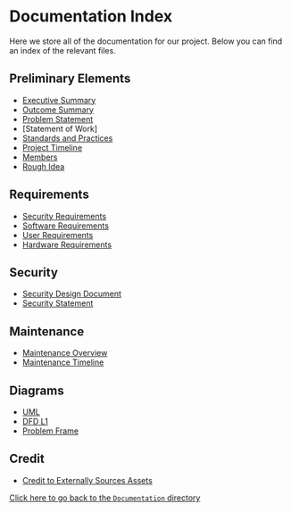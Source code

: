 # Documentation Index

Here we store all of the documentation for our project. Below you can find an index of the relevant files.

## Preliminary Elements

- [Executive Summary]()
- [Outcome Summary]()
- [Problem Statement]()
- [Statement of Work]
- [Standards and Practices]()
- [Project Timeline]()
- [Members]()
- [Rough Idea]()

## Requirements

- [Security Requirements]()
- [Software Requirements]()
- [User Requirements]()
- [Hardware Requirements]()


## Security

- [Security Design Document]()
- [Security Statement]()

## Maintenance

- [Maintenance Overview]()
- [Maintenance Timeline]()

## Diagrams

- [UML]()
- [DFD L1]()
- [Problem Frame]()

## Credit

- [Credit to Externally Sources Assets]()

[Click here to go back to the `Documentation` directory](Documentation)

